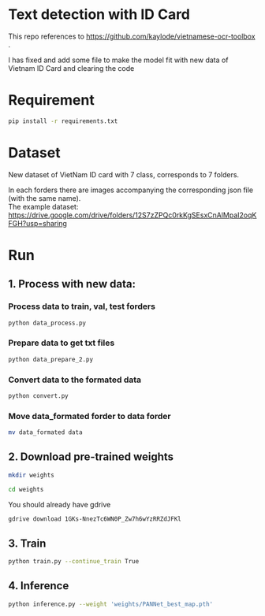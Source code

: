 # Text detection with ID Card
This repo references to https://github.com/kaylode/vietnamese-ocr-toolbox .<br />

I has fixed and add some file to make the model fit with new data of Vietnam ID Card and clearing the code

# Requirement
```bash
pip install -r requirements.txt
```

# Dataset
New dataset of VietNam ID card with 7 class, corresponds to 7 folders.<br />

In each forders there are images accompanying the corresponding json file (with the same name).<br />
The example dataset: https://drive.google.com/drive/folders/12S7zZPQc0rkKgSEsxCnAlMpaI2oqKFGH?usp=sharing

# Run

## 1. Process with new data:

### Process data to train, val, test forders
```bash
python data_process.py
```

### Prepare data to get txt files
```bash
python data_prepare_2.py
```

### Convert data to the formated data
```bash
python convert.py
```

### Move data_formated forder to data forder
```bash
mv data_formated data
```

## 2. Download pre-trained weights
```bash
mkdir weights
```
```bash
cd weights
```
You should already have gdrive
```bash
gdrive download 1GKs-NnezTc6WN0P_Zw7h6wYzRRZdJFKl
```
## 3. Train
```bash
python train.py --continue_train True
```

## 4. Inference
```bash
python inference.py --weight 'weights/PANNet_best_map.pth'
```



